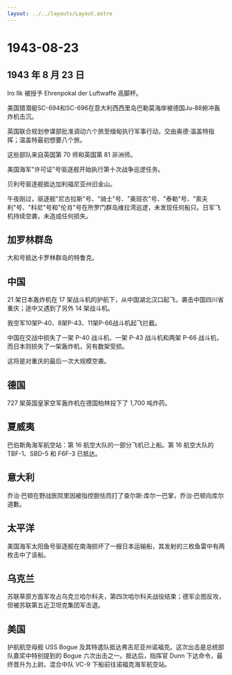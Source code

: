 ```yaml
---
layout: ../../layouts/Layout.astro
---
```


# 1943-08-23

## 1943 年 8 月 23 日

Iro Ilk 被授予 Ehrenpokal der Luftwaffe 高脚杯。

美国猎潜艇SC-694和SC-696在意大利西西里岛巴勒莫海岸被德国Ju-88俯冲轰炸机击沉。

英国联合规划参谋部批准调动六个旅至缅甸执行军事行动，交由奥德·温盖特指挥；温盖特最初想要八个旅。

这些部队来自英国第 70 师和英国第 81 非洲师。

美国海军"许可证"号驱逐舰开始执行第十次战争巡逻任务。

贝利号驱逐舰抵达加利福尼亚州旧金山。

午夜刚过，驱逐舰"尼古拉斯"号、"骑士"号、"奥班农"号、"泰勒"号、"索夫利"号、"科尼"号和"伦肖"号在所罗门群岛维拉湾巡逻，未发现任何船只。日军飞机持续空袭，未造成任何损失。

## 加罗林群岛

大和号抵达卡罗林群岛的特鲁克。

## 中国

21 架日本轰炸机在 17
架战斗机的护航下，从中国湖北汉口起飞，袭击中国四川省重庆；途中又遇到了另外
14 架战斗机。

我空军10架P-40、8架P-43、11架P-66战斗机起飞拦截。

中国在交战中损失了一架 P-40 战斗机、一架 P-43 战斗机和两架 P-66
战斗机，而日本则损失了一架轰炸机，另有数架受损。

这将是对重庆的最后一次大规模空袭。

## 德国

727 架英国皇家空军轰炸机在德国柏林投下了 1,700 吨炸药。

## 夏威夷

巴伯斯角海军航空站：第 16 航空大队的一部分飞机已上船。第 16 航空大队的
TBF-1、SBD-5 和 F6F-3 已抵达。

## 意大利

乔治·巴顿在野战医院里因被指控胆怯而打了查尔斯·库尔一巴掌，乔治·巴顿向库尔道歉。

## 太平洋

美国海军太阳鱼号驱逐舰在南海损坏了一艘日本运输船，其发射的三枚鱼雷中有两枚击中了该船。

## 乌克兰

苏联草原方面军攻占乌克兰哈尔科夫，第四次哈尔科夫战役结束；德军企图反攻，但被苏联第五近卫坦克集团军击退。

## 美国

护航航空母舰 USS Bogue
及其特遣队抵达弗吉尼亚州诺福克。这次出击是总统部队嘉奖中特别提到的 Bogue
六次出击之一。抵达后，指挥官 Dunn 下达命令，最终晋升为上尉。混合中队
VC-9 下船前往诺福克海军航空站。